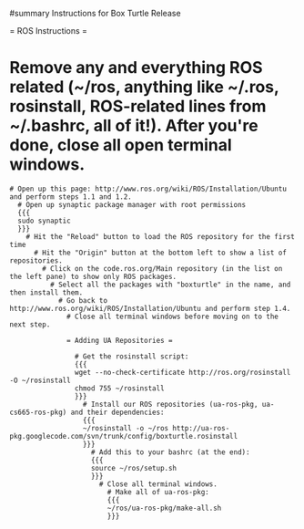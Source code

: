 #summary Instructions for Box Turtle Release

= ROS Instructions =

  # Remove any and everything ROS related (~/ros, anything like ~/.ros, rosinstall, ROS-related lines from ~/.bashrc, all of it!). After you're done, close all open terminal windows.
    # Open up this page: http://www.ros.org/wiki/ROS/Installation/Ubuntu and perform steps 1.1 and 1.2.
      # Open up synaptic package manager with root permissions
      {{{
      sudo synaptic
      }}}
        # Hit the "Reload" button to load the ROS repository for the first time
          # Hit the "Origin" button at the bottom left to show a list of repositories.
            # Click on the code.ros.org/Main repository (in the list on the left pane) to show only ROS packages. 
              # Select all the packages with "boxturtle" in the name, and then install them.
                # Go back to http://www.ros.org/wiki/ROS/Installation/Ubuntu and perform step 1.4.
                  # Close all terminal windows before moving on to the next step.

                  = Adding UA Repositories =

                    # Get the rosinstall script:
                    {{{
                    wget --no-check-certificate http://ros.org/rosinstall -O ~/rosinstall
                    chmod 755 ~/rosinstall
                    }}}
                      # Install our ROS repositories (ua-ros-pkg, ua-cs665-ros-pkg) and their dependencies:
                      {{{
                      ~/rosinstall -o ~/ros http://ua-ros-pkg.googlecode.com/svn/trunk/config/boxturtle.rosinstall
                      }}}
                        # Add this to your bashrc (at the end):
                        {{{
                        source ~/ros/setup.sh
                        }}}
                          # Close all terminal windows.
                            # Make all of ua-ros-pkg:
                            {{{
                            ~/ros/ua-ros-pkg/make-all.sh
                            }}}
